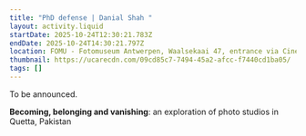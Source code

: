 ```yaml
---
title: "PhD defense | Danial Shah "
layout: activity.liquid
startDate: 2025-10-24T12:30:21.783Z
endDate: 2025-10-24T14:30:21.797Z
location: FOMU - Fotomuseum Antwerpen, Waalsekaai 47, entrance via Cinema Lumière
thumbnail: https://ucarecdn.com/09cd85c7-7494-45a2-afcc-f7440cd1ba05/
tags: []
---
```

T﻿o be announced.

**Becoming, belonging and vanishing**: an exploration of photo studios in Quetta, Pakistan